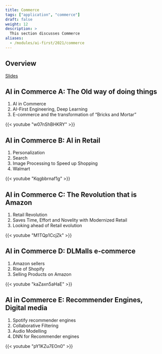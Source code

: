 ```yaml
---
title: Commerce
tags: ["application", "commerce"]
draft: false
weight: 12
description: >
  This section discusses Commerce
aliases:
  - /modules/ai-first/2021/commerce
---
```


## Overview

[Slides](https://docs.google.com/presentation/d/1mAcwVUutv8n8-i5Yjc0wFSlJcwDG4DWaB-wMgdmOFVs/edit?usp=sharing)

## AI in Commerce A: The Old way of doing things

  1. AI in Commerce
  2. AI-First Engineering, Deep Learning
  3. E-commerce and the transformation of “Bricks and Mortar”

{{< youtube "w07nShBHKRY" >}}

## AI in Commerce B: AI in Retail

  1. Personalization
  2. Search 
  3. Image Processing to Speed up Shopping
  4. Walmart

{{< youtube "Kqgbbrnaf1g" >}}

## AI in Commerce C: The Revolution that is Amazon

  1. Retail Revolution
  2. Saves Time, Effort and Novelity with Modernized Retail
  3. Looking ahead of Retail evolution  

{{< youtube "M1TQp1CcjZk" >}}

## AI in Commerce D: DLMalls e-commerce
  
  1. Amazon sellers
  2. Rise of Shopify 
  3. Selling Products on Amazon

{{< youtube "kaZaxn5aHaE" >}}

## AI in Commerce E: Recommender Engines, Digital media
  
  1. Spotify recommender engines
  2. Collaborative Filtering
  3. Audio Modelling
  4. DNN for Recommender engines 

{{< youtube "pY1KZu7EOn0" >}}
